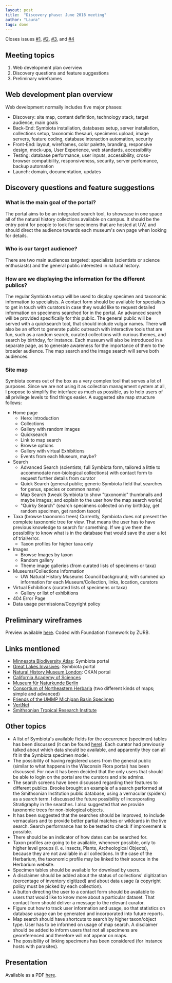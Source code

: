 ```yaml
---
layout: post
title:  "Discovery phase: June 2018 meeting"
author: "Laura"
tags: done
---
```

Closes issues [#1](https://github.com/arbolitoloco/uw2020/issues/1), [#2](https://github.com/arbolitoloco/uw2020/issues/2), [#3](https://github.com/arbolitoloco/uw2020/issues/3), and [#4](https://github.com/arbolitoloco/uw2020/issues/4)

## Meeting topics

1. Web development plan overview
2. Discovery questions and feature suggestions
3. Preliminary wireframes 

## Web development plan overview
Web development normally includes five major phases:
- Discovery: site map, content definition, technology stack, target audience, main goals
- Back-End: Symbiota installation, databases setup, server installation, collections setup, taxonomic thesauri, specimens upload, image servers, feature coding, database interaction automation, security
- Front-End: layout, wireframes, color palette, branding, responsive design, mock-ups, User Experience, web standards, accessibility
- Testing: database performance, user inputs, accessibility, cross-browser compatibility, responsiveness, security, server perfomance, backup automation
- Launch: domain, documentation, updates


## Discovery questions and feature suggestions

### What is the main goal of the portal?
The portal aims to be an integrated search tool, to showcase in one space all of the natural history collections available on campus. It should be the entry point for people to look for specimens that are hosted at UW, and should direct the audience towards each museum's own page when looking for details.

### Who is our target audience?
There are two main audiences targeted: specialists (scientists or science enthusiasts) and the general public interested in natural history.

### How are we displaying the information for the different publics?
The regular Symbiota setup will be used to display specimen and taxonomic information to specialists. A contact form should be available for specialists to get in touch with curators in case they would like to request detailed information on specimens searched for in the portal. An advanced search will be provided specifically for this public.
The general public will be served with a quicksearch tool, that should include vulgar names. There will also be an effort to generate public outreach with interactive tools that are fun, such as a random search, curated collections with curious themes, and search by birthday, for instance. Each museum will also be introduced in a separate page, as to generate awareness for the importance of them to the broader audience.
The map search and the image search will serve both audiences.


### Site map

Symbiota comes out of the box as a very complex tool that serves a lot of purposes. Since we are not using it as collection management system at all, I propose to simplify the interface as much as possible, as to help users of all privilege levels to find things easier.
A suggested site map structure follows:

- Home page 
	- Hero: introduction
	- Collections
	- Gallery with random images
	- Quicksearch
	- Link to map search
	- Browse options
	- Gallery with virtual Exhibitions
	- Events from each Museum, maybe?
- Search
	- Advanced Search (scientists; full Symbiota form, tailored a little to accommodate non-biological collections) with contact form to request further details from curator
	- Quick Search (general public; generic Symbiota field that searches for genus, species or common name)
	- Map Search (tweak Symbiota to show "taxonomic" thumbnails and maybe images; and explain to the user how the map search works)
	- "Quirky Search" (search specimens collected on my birthday, get random specimen, get random taxon)
- Taxa (browse taxonomic trees)
Currently, Symbiota does not present the complete taxonomic tree for view. That means the user has to have previous knowledge to search for something. If we give them the possibility to know what is in the database that would save the user a lot of trial/error.
	- Taxon profiles for higher taxa only
- Images
	- Browse Images by taxon
	- Random gallery
	- Theme image galleries (from curated lists of specimens or taxa)
- Museums/Collections Information
	- UW Natural History Museums Council background; with summed up information for each Museum/Collection, links, location, curators
- Virtual Exhibitions (curated lists of specimens or taxa)
	- Gallery or list of exhibitions
- 404 Error Page
- Data usage permissions/Copyright policy		


## Preliminary wireframes

Preview available [here](http://fibonacci.math.wisc.edu/~rocha/mockup/). Coded with Foundation framework by ZURB.

## Links mentioned

- [Minnesota Biodiversity Atlas](http://bellatlas.umn.edu/imagelib/index.php): Symbiota portal
- [Great Lakes Invasives](http://greatlakesinvasives.org/portal/): Symbiota portal
- [Natural History Museum London](http://data.nhm.ac.uk/): CKAN portal
- [California Academy of Sciences](https://monarch.calacademy.org/)
- [Museum für Naturkunde Berlin](https://www.museumfuernaturkunde.berlin/de/forschung/sammlungen)
- [Consortium of Northeastern Herbaria](http://portal.neherbaria.org/portal/checklists/checklist.php?cl=28) (two different kinds of maps; simple and advanced)
- [Friends of the UMMP Michigan Basin Specimen](http://michiganbasinfossils.org/)
- [VertNet](http://vertnet.org/)
- [Smithsonian Tropical Research Institute](http://stricollections.org/portal/collections/map/index.php)

## Other topics

- A list of Symbiota's available fields for the occurrence (specimen) tables has been discussed (it can be found [here]()). Each curator had previously talked about which data should be available, and apparently they can all fit in the Symbiota specimen model.
- The possibility of having registered users from the general public (similar to what happens in the Wisconsin Flora portal) has been discussed. For now it has been decided that the only users that should be able to login on the portal are the curators and site admins.
- The search screens have been discussed regarding their features to different publics. Brooke brought an example of a search performed at the Smithsonian Institution public database, using a vernacular (spiders) as a search term. I discussed the future possibility of incorporating Stratigraphy in the searches. I also suggested that we provide taxonomic trees for non-biological objects. 
- It has been suggested that the searches should be improved, to include vernaculars and to provide better partial matches or wildcards in the live search. Search performance has to be tested to check if improvement is possible.
- There should be an indicator of how dates can be searched for.
- Taxon profiles are going to be available, whenever possible, only to higher level groups (i. e. Insects, Plants, Archeological Objects), because they are not available in all collections. In the case of the Herbarium, the taxonomic profile may be linked to their source in the Herbarium website.
- Specimen tables should be available for download by users.
- A disclaimer should be added about the status of collections' digitization (percentage of inventory digitized) and about data usage (a copyright policy must be picked by each collection). 
- A button directing the user to a contact form should be available to users that would like to know more about a particular dataset. That contact form should deliver a message to the relevant curator.
- Figure out how to track user information and usage, so that statistics on database usage can be generated and incorporated into future reports.
- Map search should have shortcuts to search by higher taxon/object type. User has to be informed on usage of map search. A disclaimer should be added to inform users that not all specimens are georeferenced and therefore will not appear on maps.
- The possibility of linking specimens has been considered (for instance hosts with parasites).



## Presentation

Available as a PDF [here](docs/2018_06-UW2020-Meeting.pdf).
